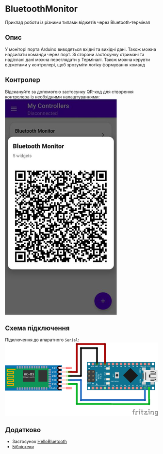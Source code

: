 # BluetoothMonitor
Приклад роботи із різними типами віджетів через Bluetooth-термінал

## Опис
У моніторі порта Arduino виводяться вхідні та вихідні дані. 
Також можна надсилати команди через порт. Зі сторони застосунку отримані та надіслані дані можна переглядати у Терміналі. 
Також можна керувти віджетами у контролері, щоб зрозуміти логіку формування команд

## Контролер
Відскануйте за допомогою застосунку QR-код для створення контролера із необхідними налаштуваннями:  
![BASE](/Images/bluetooth_monitor_controller.jpg) 

## Схема підключення
Підключення до апаратного ```Serial```:  
![SERIAL_TYPE](/Images/softserial_type.png)  

## Додатково
* Застосунок [HelloBluetooth]()
* [Бібліотеки](/Libraries)